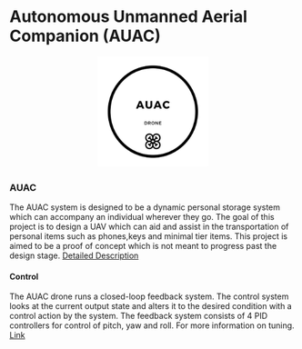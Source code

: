 # Autonomous Unmanned Aerial Companion (AUAC)

<p align = "center">
<img src = "https://github.com/AUAC-Technologies/Snyder-Drone/blob/master/AUAC_assets/original/AUAC_LOGO.jpg" width = "195" height = "195"/>
</p>

### AUAC
The AUAC system is designed to be a dynamic personal storage system which can accompany an individual wherever they go. The goal of this project is to design a UAV which can aid and assist in the transportation of personal items such as phones,keys and minimal tier items. This project is aimed to be a proof of concept which is not meant to progress past the design stage. [Detailed Description](https://github.com/nyameaama/Autonomous-UAV/blob/master/docs/description.md)

#### Control 
The AUAC drone runs a closed-loop feedback system. The control system looks at the current output state and alters it to the desired condition with a control action by the system. The feedback system consists of 4 PID controllers for control of pitch, yaw and roll. For more information on tuning. [Link]()
